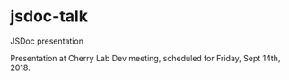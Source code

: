 # jsdoc-talk
JSDoc presentation

Presentation at Cherry Lab Dev meeting, scheduled for Friday, Sept 14th, 2018. 
